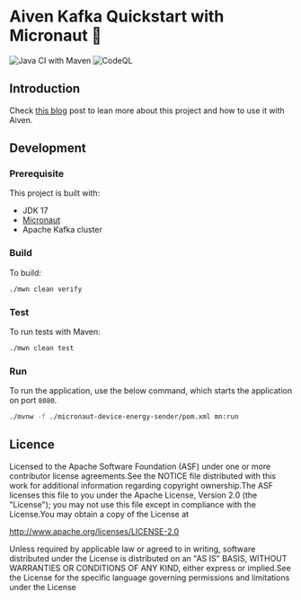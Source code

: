 # Aiven Kafka Quickstart with Micronaut 🦀

![Java CI with Maven](https://github.com/fhussonnois/aiven-kafka-micronaut-iot-demo/actions/workflows/maven-build.yml/badge.svg)
![CodeQL](https://github.com/fhussonnois/aiven-kafka-micronaut-iot-demo/actions/workflows/codeql.yml/badge.svg)

## Introduction

Check [this blog](./docs/README.md) post to lean more about this project and how to use it with Aiven.

## Development

### Prerequisite

This project is built with:

* JDK 17
* [Micronaut](https://micronaut.io/)
* Apache Kafka cluster

### Build

To build:

```bash
./mwn clean verify
```

### Test

To run tests with Maven:

```bash
./mwn clean test
```

### Run

To run the application, use the below command, which starts the application on port `8080`.

```bash
./mvnw -f ./micronaut-device-energy-sender/pom.xml mn:run
 ```

## Licence

Licensed to the Apache Software Foundation (ASF) under one or more contributor license agreements.See the NOTICE file distributed with this work for additional information regarding copyright ownership.The ASF licenses this file to you under the Apache License, Version 2.0 (the "License"); you may not use this file except in compliance with the License.You may obtain a copy of the License at

http://www.apache.org/licenses/LICENSE-2.0

Unless required by applicable law or agreed to in writing, software distributed under the License is distributed on an "AS IS" BASIS, WITHOUT WARRANTIES OR CONDITIONS OF ANY KIND, either express or implied.See the License for the specific language governing permissions and limitations under the License